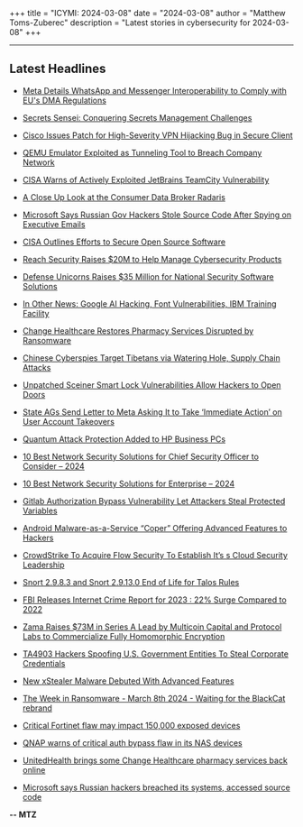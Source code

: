+++
title = "ICYMI: 2024-03-08"
date = "2024-03-08"
author = "Matthew Toms-Zuberec"
description = "Latest stories in cybersecurity for 2024-03-08"
+++

---------------------------------------------------------------------------
## Latest Headlines
- [Meta Details WhatsApp and Messenger Interoperability to Comply with EU's DMA Regulations](https://thehackernews.com/2024/03/meta-details-whatsapp-and-messenger.html)

- [Secrets Sensei: Conquering Secrets Management Challenges](https://thehackernews.com/2024/03/secrets-sensei-conquering-secrets.html)

- [Cisco Issues Patch for High-Severity VPN Hijacking Bug in Secure Client](https://thehackernews.com/2024/03/cisco-issues-patch-for-high-severity.html)

- [QEMU Emulator Exploited as Tunneling Tool to Breach Company Network](https://thehackernews.com/2024/03/cybercriminals-utilize-qemu-emulator-as.html)

- [CISA Warns of Actively Exploited JetBrains TeamCity Vulnerability](https://thehackernews.com/2024/03/cisa-warns-of-actively-exploited.html)

- [A Close Up Look at the Consumer Data Broker Radaris](https://krebsonsecurity.com/2024/03/a-close-up-look-at-the-consumer-data-broker-radaris/)

- [Microsoft Says Russian Gov Hackers Stole Source Code After Spying on Executive Emails](https://www.securityweek.com/microsoft-says-russian-gov-hackers-stole-source-code-after-spying-on-executive-emails/)

- [CISA Outlines Efforts to Secure Open Source Software](https://www.securityweek.com/cisa-details-efforts-to-secure-open-source-software/)

- [Reach Security Raises $20M to Help Manage Cybersecurity Products](https://www.securityweek.com/reach-security-raises-20m-to-help-manage-cybersecurity-products/)

- [Defense Unicorns Raises $35 Million for National Security Software Solutions](https://www.securityweek.com/defense-unicorns-raises-35-million-for-national-security-software-solutions/)

- [In Other News: Google AI Hacking, Font Vulnerabilities, IBM Training Facility](https://www.securityweek.com/in-other-news-google-ai-hacking-font-vulnerabilities-ibm-training-facility/)

- [Change Healthcare Restores Pharmacy Services Disrupted by Ransomware](https://www.securityweek.com/change-healthcare-restores-pharmacy-services-disrupted-by-ransomware/)

- [Chinese Cyberspies Target Tibetans via Watering Hole, Supply Chain Attacks](https://www.securityweek.com/chinese-cyberspies-target-tibetans-via-watering-hole-supply-chain-attacks/)

- [Unpatched Sceiner Smart Lock Vulnerabilities Allow Hackers to Open Doors](https://www.securityweek.com/unpatched-sceiner-smart-lock-vulnerabilities-allow-hackers-to-open-doors/)

- [State AGs Send Letter to Meta Asking It to Take ‘Immediate Action’ on User Account Takeovers](https://www.securityweek.com/state-ags-send-letter-to-meta-asking-it-to-take-immediate-action-on-user-account-takeovers/)

- [Quantum Attack Protection Added to HP Business PCs](https://www.securityweek.com/quantum-attack-protection-added-to-hp-business-pcs/)

- [10 Best Network Security Solutions for Chief Security Officer to Consider – 2024](https://cybersecuritynews.com/network-security-solutions-for-cso/)

- [10 Best Network Security Solutions for Enterprise – 2024](https://cybersecuritynews.com/network-security-solutions-for-enterprise/)

- [Gitlab Authorization Bypass Vulnerability Let Attackers Steal Protected Variables](https://cybersecuritynews.com/gitlab-vulnerability-attackers-steal/)

- [Android Malware-as-a-Service “Coper” Offering Advanced Features to Hackers](https://cybersecuritynews.com/android-malware-as-a-service/)

- [CrowdStrike To Acquire Flow Security To Establish It’s s Cloud Security Leadership](https://cybersecuritynews.com/crowdstrike-flow-security/)

- [Snort 2.9.8.3 and Snort 2.9.13.0 End of Life for Talos Rules](https://cybersecuritynews.com/snort-end-of-life-for-talos-rules/)

- [FBI Releases Internet Crime Report for 2023 : 22% Surge Compared to 2022](https://cybersecuritynews.com/fbi-releases-crime/)

- [Zama Raises $73M in Series A Lead by Multicoin Capital and Protocol Labs to Commercialize Fully Homomorphic Encryption](https://cybersecuritynews.com/zama-raises-73m-in-series/)

- [TA4903 Hackers Spoofing U.S. Government Entities To Steal Corporate Credentials](https://cybersecuritynews.com/hackers-spoofing-u-s-government/)

- [New xStealer Malware Debuted With Advanced Features](https://cybersecuritynews.com/xstealer-malware-debuted/)

- [The Week in Ransomware - March 8th 2024 - Waiting for the BlackCat rebrand](https://www.bleepingcomputer.com/news/security/the-week-in-ransomware-march-8th-2024-waiting-for-the-blackcat-rebrand/)

- [Critical Fortinet flaw may impact 150,000 exposed devices](https://www.bleepingcomputer.com/news/security/critical-fortinet-flaw-may-impact-150-000-exposed-devices/)

- [QNAP warns of critical auth bypass flaw in its NAS devices](https://www.bleepingcomputer.com/news/security/qnap-warns-of-critical-auth-bypass-flaw-in-its-nas-devices/)

- [UnitedHealth brings some Change Healthcare pharmacy services back online](https://www.bleepingcomputer.com/news/security/unitedhealth-brings-some-change-healthcare-pharmacy-services-back-online/)

- [Microsoft says Russian hackers breached its systems, accessed source code](https://www.bleepingcomputer.com/news/microsoft/microsoft-says-russian-hackers-breached-its-systems-accessed-source-code/)

**-- MTZ**